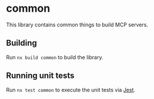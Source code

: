 # common

This library contains common things to build MCP servers.

## Building

Run `nx build common` to build the library.

## Running unit tests

Run `nx test common` to execute the unit tests via [Jest](https://jestjs.io).
